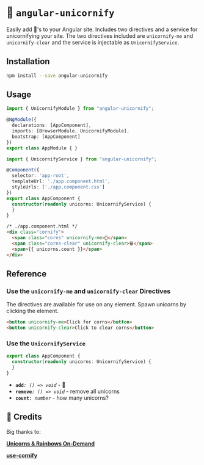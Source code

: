 # 🦄 `angular-unicornify`

Easily add 🦄's to your Angular site. Includes two directives and a service for unicornifying your site. The two directives included are `unicornify-me` and `unicornify-clear` and the service is injectable as `UnicornifyService`.

## Installation

```bash
npm install --save angular-unicornify
```

## Usage

```typescript
import { UnicornifyModule } from "angular-unicornify";

@NgModule({
  declarations: [AppComponent],
  imports: [BrowserModule, UnicornifyModule],
  bootstrap: [AppComponent]
})
export class AppModule { }
```

```typescript
import { UnicornifyService } from "angular-unicornify";

@Component({
  selector: 'app-root',
  templateUrl: './app.component.html',
  styleUrls: ['./app.component.css']
})
export class AppComponent {
  constructor(readonly unicorns: UnicornifyService) {
  }
}
```

```html
/* ./app.component.html */
<div class="cornify">
  <span class="corns" unicornify-me>🦄</span>
  <span class="corns-clear" unicornify-clear>🗑️</span>
  <span>{{ unicorns.count }}</span>
</div>
```

## Reference

### Use the `unicornify-me` and `unicornify-clear` Directives

The directives are available for use on any element. Spawn unicorns by clicking the element.

```html
<button unicornify-me>Click for corns</button>
<button unicornify-clear>Click to clear corns</button>
```

### Use the `UnicornifyService`

```ts
export class AppComponent {
  constructor(readonly unicorns: UnicornifyService) {
  }
}
```

- **`add`**_`: () => void`_ - 🦄
- **`remove`**_`: () => void`_ - remove all unicorns
- **`count`**_`: number`_ - how many unicorns?


## 🙌 Credits

Big thanks to:

[__Unicorns & Rainbows On-Demand__](http://www.cornify.com)

[__use-cornify__](https://github.com/daphnesmit/use-cornify)

